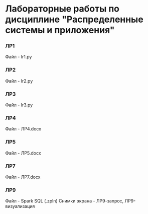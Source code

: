 # Лабораторные работы по дисциплине "Распределенные системы и приложения"

### ЛР1
Файл - lr1.py

### ЛР2
Файл - lr2.py

### ЛР3
Файл - lr3.py

### ЛР4
Файл - ЛР4.docx

### ЛР5
Файл - ЛР5.docx

### ЛР7
Файл - ЛР7.docx

### ЛР9
Файл - Spark SQL (.zpln)
Снимки экрана - ЛР9-запрос, ЛР9-визуализация
